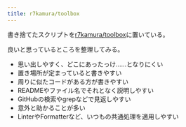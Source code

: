 ```yaml
---
title: r7kamura/toolbox
---
```

書き捨てたスクリプトを[r7kamura/toolbox](https://github.com/r7kamura/toolbox)に置いている。

良いと思っているところを整理してみる。

*   思い出しやすく、どこにあったっけ……となりにくい
*   置き場所が定まっていると書きやすい
*   周りに似たコードがある方が書きやすい
*   READMEやファイル名でそれとなく説明しやすい
*   GitHubの検索やgrepなどで見返しやすい
*   意外と助かることが多い
*   LinterやFormatterなど、いつもの共通処理を適用しやすい
